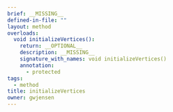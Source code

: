 ```yaml
---
brief: __MISSING__
defined-in-file: ""
layout: method
overloads:
  void initializeVertices():
    return: __OPTIONAL__
    description: __MISSING__
    signature_with_names: void initializeVertices()
    annotation:
      - protected
tags:
  - method
title: initializeVertices
owner: gwjensen
---
```

